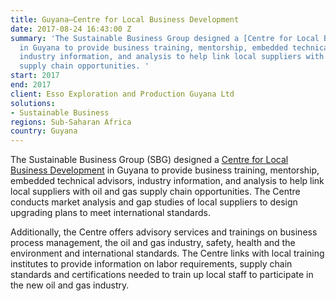 ```yaml
---
title: Guyana—Centre for Local Business Development
date: 2017-08-24 16:43:00 Z
summary: 'The Sustainable Business Group designed a [Centre for Local Business Development](https://www.dai.com/news/dai-to-collaborate-with-exxonmobil-on-centre-for-local-business-development-in-guyana)
  in Guyana to provide business training, mentorship, embedded technical advisors,
  industry information, and analysis to help link local suppliers with oil and gas
  supply chain opportunities. '
start: 2017
end: 2017
client: Esso Exploration and Production Guyana Ltd
solutions:
- Sustainable Business
regions: Sub-Saharan Africa
country: Guyana
---
```


The Sustainable Business Group (SBG) designed a [Centre for Local Business Development](https://www.dai.com/news/dai-to-collaborate-with-exxonmobil-on-centre-for-local-business-development-in-guyana) in Guyana to provide business training, mentorship, embedded technical advisors, industry information, and analysis to help link local suppliers with oil and gas supply chain opportunities. The Centre conducts market analysis and gap studies of local suppliers to design upgrading plans to meet international standards. 

Additionally, the Centre offers advisory services and trainings on business process management, the oil and gas industry, safety, health and the environment and international standards. The Centre links with local training institutes to provide information on labor requirements, supply chain standards and certifications needed to train up local staff to participate in the new oil and gas industry. 